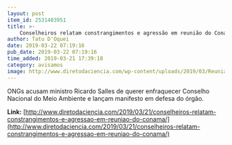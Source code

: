 ```yaml
---
layout: post
item_id: 2531403951
title: >-
    Conselheiros relatam constrangimentos e agressão em reunião do Conama
author: Tatu D'Oquei
date: 2019-03-22 07:19:16
pub_date: 2019-03-22 07:19:16
time_added: 2019-03-21 17:39:18
category: avisamos
image: http://www.diretodaciencia.com/wp-content/uploads/2019/03/Reuniao-Conama_20-03-2019_Mauro-Wilken.jpeg
---
```


ONGs acusam ministro Ricardo Salles de querer enfraquecer Conselho Nacional do Meio Ambiente e lançam manifesto em defesa do órgão.

**Link:** [http://www.diretodaciencia.com/2019/03/21/conselheiros-relatam-constrangimentos-e-agressao-em-reuniao-do-conama/](http://www.diretodaciencia.com/2019/03/21/conselheiros-relatam-constrangimentos-e-agressao-em-reuniao-do-conama/)

